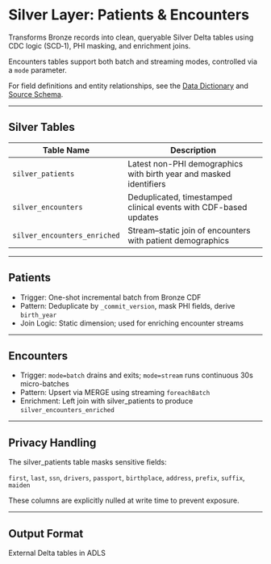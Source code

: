 # Silver Layer: Patients & Encounters

Transforms Bronze records into clean, queryable Silver Delta tables using CDC logic (SCD‑1), PHI masking, and enrichment joins.  

Encounters tables support both batch and streaming modes, controlled via a `mode` parameter.

For field definitions and entity relationships, see the 
[Data Dictionary](../docs/data_dictionary.md) and [Source Schema](../docs/source_schema.md).

---

## Silver Tables

| Table Name                    | Description                                                       |
|------------------------------|-------------------------------------------------------------------|
| `silver_patients`              | Latest non-PHI demographics with birth year and masked identifiers |
| `silver_encounters`            | Deduplicated, timestamped clinical events with CDF-based updates   |
| `silver_encounters_enriched`   | Stream–static join of encounters with patient demographics |

---

## Patients

- Trigger: One-shot incremental batch from Bronze CDF
- Pattern: Deduplicate by `_commit_version`, mask PHI fields, derive `birth_year`
- Join Logic: Static dimension; used for enriching encounter streams

---

## Encounters

- Trigger: `mode=batch` drains and exits; `mode=stream` runs continuous 30s micro-batches
- Pattern: Upsert via MERGE using streaming `foreachBatch`
- Enrichment: Left join with silver_patients to produce `silver_encounters_enriched`

---

## Privacy Handling

The silver_patients table masks sensitive fields:

`first`, `last`, `ssn`, `drivers`, `passport`, `birthplace`, `address`, `prefix`, `suffix`, `maiden`

These columns are explicitly nulled at write time to prevent exposure.

---

## Output Format

External Delta tables in ADLS